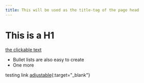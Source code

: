 ```yaml
---
title: This will be used as the title-tag of the page head
---
```


# This is a H1

[the clickable text](http://xlson.com/)

* Bullet lists are also easy to create
* One more


testing link
[adjustable](http://google.com "Giiidd"){:target="_blank"}
